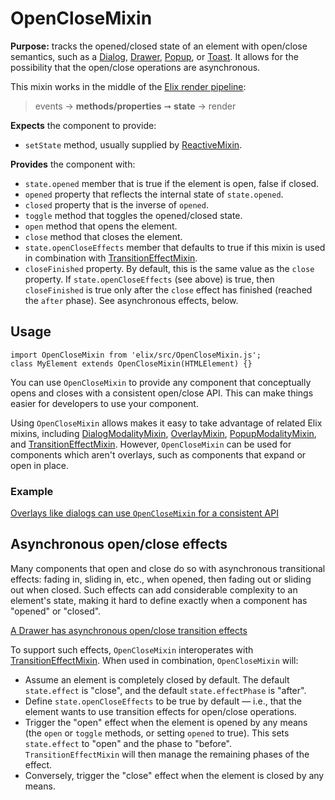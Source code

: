 # OpenCloseMixin

**Purpose:** tracks the opened/closed state of an element with open/close semantics, such as a [Dialog](Dialog), [Drawer](Drawer), [Popup](Popup), or [Toast](Toast). It allows for the possibility that the open/close operations are asynchronous.

This mixin works in the middle of the [Elix render pipeline](/documentation#elix-render-pipeline):

> events → **methods/properties** ➞ **state** → render

**Expects** the component to provide:
* `setState` method, usually supplied by [ReactiveMixin](ReactiveMixin).

**Provides** the component with:
* `state.opened` member that is true if the element is open, false if closed.
* `opened` property that reflects the internal state of `state.opened`.
* `closed` property that is the inverse of `opened`.
* `toggle` method that toggles the opened/closed state.
* `open` method that opens the element.
* `close` method that closes the element.
* `state.openCloseEffects` member that defaults to true if this mixin is used in combination with [TransitionEffectMixin](TransitionEffectMixin).
* `closeFinished` property. By default, this is the same value as the `close` property. If `state.openCloseEffects` (see above) is true, then `closeFinished` is true only after the `close` effect has finished (reached the `after` phase). See asynchronous effects, below.


## Usage

    import OpenCloseMixin from 'elix/src/OpenCloseMixin.js';
    class MyElement extends OpenCloseMixin(HTMLElement) {}

You can use `OpenCloseMixin` to provide any component that conceptually opens and closes with a consistent open/close API. This can make things easier for developers to use your component.

Using `OpenCloseMixin` allows makes it easy to take advantage of related Elix mixins, including [DialogModalityMixin](DialogModalityMixin), [OverlayMixin](OverlayMixin), [PopupModalityMixin](PopupModalityMixin), and [TransitionEffectMixin](TransitionEffectMixin). However, `OpenCloseMixin` can be used for components which aren't overlays, such as components that expand or open in place.

### Example

[Overlays like dialogs can use `OpenCloseMixin` for a consistent API](/demos/dialog.html)


## Asynchronous open/close effects

Many components that open and close do so with asynchronous transitional effects: fading in, sliding in, etc., when opened, then fading out or sliding out when closed. Such effects can add considerable complexity to an element's state, making it hard to define exactly when a component has "opened" or "closed".

[A Drawer has asynchronous open/close transition effects](/demos/drawer.html)

To support such effects, `OpenCloseMixin` interoperates with [TransitionEffectMixin](TransitionEffectMixin). When used in combination, `OpenCloseMixin` will:

* Assume an element is completely closed by default. The default `state.effect` is "close", and the default `state.effectPhase` is "after".
* Define `state.openCloseEffects` to be true by default — i.e., that the element wants to use transition effects for open/close operations.
* Trigger the "open" effect when the element is opened by any means (the `open` or `toggle` methods, or setting `opened` to true). This sets `state.effect` to "open" and the phase to "before". `TransitionEffectMixin` will then manage the remaining phases of the effect.
* Conversely, trigger the "close" effect when the element is closed by any means.

